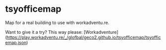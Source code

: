 # tsyofficemap
Map for a real building to use with workadventu.re. 

Want to give it a try? This way please: [Workadventure] (https://play.workadventu.re/_/glofbal/geco2.github.io/tsyofficemap/tsyofficemap.json)


